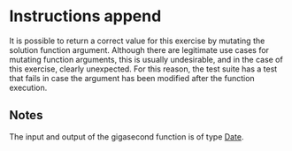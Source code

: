 # Instructions append

It is possible to return a correct value for this exercise by mutating the solution function argument. Although there are legitimate use cases for mutating function arguments, this is usually undesirable, and in the case of this exercise, clearly unexpected. For this reason, the test suite has a test that fails in case the argument has been modified after the function execution.

## Notes
The input and output of the gigasecond function is of type [Date](https://developer.mozilla.org/en-US/docs/Web/JavaScript/Reference/Global_Objects/Date).
